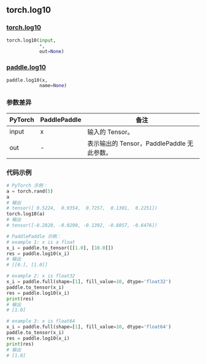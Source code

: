 ## torch.log10
### [torch.log10](https://pytorch.org/docs/stable/generated/torch.log10.html?highlight=log10#torch.log10)

```python
torch.log10(input,
            *,
            out=None)
```

### [paddle.log10](https://www.paddlepaddle.org.cn/documentation/docs/zh/api/paddle/log10_cn.html#log10)

```python
paddle.log10(x,
            name=None)
```

### 参数差异
| PyTorch       | PaddlePaddle | 备注                                                   |
| ------------- | ------------ | ------------------------------------------------------ |
| input         | x            | 输入的 Tensor。                                      |
| out           | -            | 表示输出的 Tensor，PaddlePaddle 无此参数。               |


### 代码示例
``` python
# PyTorch 示例：
a = torch.rand(5)
a
# 输出
# tensor([ 0.5224,  0.9354,  0.7257,  0.1301,  0.2251])
torch.log10(a)
# 输出
# tensor([-0.2820, -0.0290, -0.1392, -0.8857, -0.6476])

```

``` python
# PaddlePaddle 示例：
# example 1: x is a float
x_i = paddle.to_tensor([[1.0], [10.0]])
res = paddle.log10(x_i)
# 输出
# [[0.], [1.0]]

# example 2: x is float32
x_i = paddle.full(shape=[1], fill_value=10, dtype='float32')
paddle.to_tensor(x_i)
res = paddle.log10(x_i)
print(res)
# 输出
# [1.0]

# example 3: x is float64
x_i = paddle.full(shape=[1], fill_value=10, dtype='float64')
paddle.to_tensor(x_i)
res = paddle.log10(x_i)
print(res)
# 输出
# [1.0]
```
